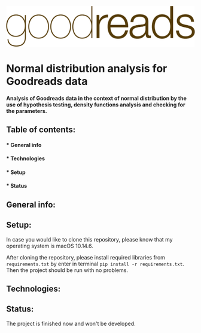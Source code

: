 <img src="logo.jpg" width="700" >

# Normal distribution analysis for Goodreads data

#### Analysis of Goodreads data in the context of normal distribution by the use of hypothesis testing, density functions analysis and checking for the parameters.


## Table of contents:
#### * General info
#### * Technologies 
#### * Setup
#### * Status

## **General info**:

## **Setup**:

In case you would like to clone this repository, please know that my operating system is macOS 10.14.6. 

After cloning the repository, please install required libraries from ```requirements.txt``` by enter in terminal ```pip install -r requirements.txt```. Then the project should be run with no problems. 

## **Technologies**:


## **Status**:
The project is finished now and won't be developed.
